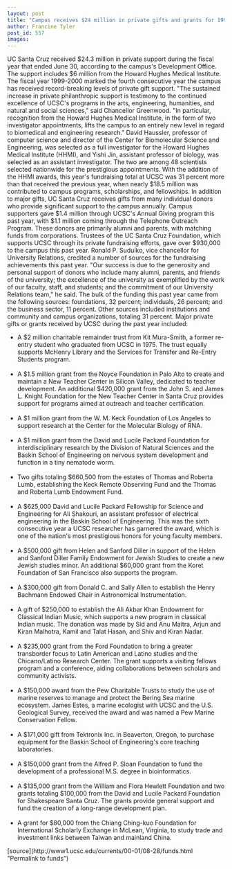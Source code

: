```yaml
---
layout: post
title: "Campus receives $24 million in private gifts and grants for 1999-2000"
author: Francine Tyler
post_id: 557
images:
---
```


<p>
  UC Santa Cruz received $24.3 million in private support during the fiscal year that ended June 30, according to the campus's Development Office. The support includes $6 million from the Howard Hughes Medical Institute. The fiscal year 1999-2000 marked the fourth consecutive year the campus has received record-breaking levels of private gift support. "The sustained increase in private philanthropic support is testimony to the continued excellence of UCSC's programs in the arts, engineering, humanities, and natural and social sciences," said Chancellor Greenwood. "In particular, recognition from the Howard Hughes Medical Institute, in the form of two investigator appointments, lifts the campus to an entirely new level in regard to biomedical and engineering research." David Haussler, professor of computer science and director of the Center for Biomolecular Science and Engineering, was selected as a full investigator for the Howard Hughes Medical Institute (HHMI), and Yishi Jin, assistant professor of biology, was selected as an assistant investigator. The two are among 48 scientists selected nationwide for the prestigious appointments. With the addition of the HHMI awards, this year's fundraising total at UCSC was 31 percent more than that received the previous year, when nearly $18.5 million was contributed to campus programs, scholarships, and fellowships. In addition to major gifts, UC Santa Cruz receives gifts from many individual donors who provide significant support to the campus annually. Campus supporters gave $1.4 million through UCSC's Annual Giving program this past year, with $1.1 million coming through the Telephone Outreach Program. These donors are primarily alumni and parents, with matching funds from corporations. Trustees of the UC Santa Cruz Foundation, which supports UCSC through its private fundraising efforts, gave over $930,000 to the campus this past year. Ronald P. Suduiko, vice chancellor for University Relations, credited a number of sources for the fundraising achievements this past year. "Our success is due to the generosity and personal support of donors who include many alumni, parents, and friends of the university; the excellence of the university as exemplified by the work of our faculty, staff, and students; and the commitment of our University Relations team," he said. The bulk of the funding this past year came from the following sources: foundations, 32 percent; individuals, 26 percent; and the business sector, 11 percent. Other sources included institutions and community and campus organizations, totaling 31 percent. Major private gifts or grants received by UCSC during the past year included:
</p>
<ul>
  <li>A $2 million charitable remainder trust from Kit Mura-Smith, a former re-entry student who graduated from UCSC in 1975. The trust equally supports McHenry Library and the Services for Transfer and Re-Entry Students program.<br>
    <br>
  </li>
  <li>A $1.5 million grant from the Noyce Foundation in Palo Alto to create and maintain a New Teacher Center in Silicon Valley, dedicated to teacher development. An additional $420,000 grant from the John S. and James L. Knight Foundation for the New Teacher Center in Santa Cruz provides support for programs aimed at outreach and teacher certification.<br>
    <br>
  </li>
  <li>A $1 million grant from the W. M. Keck Foundation of Los Angeles to support research at the Center for the Molecular Biology of RNA.<br>
    <br>
  </li>
  <li>A $1 million grant from the David and Lucile Packard Foundation for interdisciplinary research by the Division of Natural Sciences and the Baskin School of Engineering on nervous system development and function in a tiny nematode worm.<br>
    <br>
  </li>
  <li>Two gifts totaling $660,500 from the estates of Thomas and Roberta Lumb, establishing the Keck Remote Observing Fund and the Thomas and Roberta Lumb Endowment Fund.<br>
    <br>
  </li>
  <li>A $625,000 David and Lucile Packard Fellowship for Science and Engineering for Ali Shakouri, an assistant professor of electrical engineering in the Baskin School of Engineering. This was the sixth consecutive year a UCSC researcher has garnered the award, which is one of the nation's most prestigious honors for young faculty members.<br>
    <br>
  </li>
  <li>A $500,000 gift from Helen and Sanford Diller in support of the Helen and Sanford Diller Family Endowment for Jewish Studies to create a new Jewish studies minor. An additional $60,000 grant from the Koret Foundation of San Francisco also supports the program.<br>
    <br>
  </li>
  <li>A $300,000 gift from Donald C. and Sally Allen to establish the Henry Bachmann Endowed Chair in Astronomical Instrumentation.<br>
    <br>
  </li>
  <li>A gift of $250,000 to establish the Ali Akbar Khan Endowment for Classical Indian Music, which supports a new program in classical Indian music. The donation was made by Sid and Anu Maitra, Arjun and Kiran Malhotra, Kamil and Talat Hasan, and Shiv and Kiran Nadar.<br>
    <br>
  </li>
  <li>A $235,000 grant from the Ford Foundation to bring a greater transborder focus to Latin American and Latino studies and the Chicano/Latino Research Center. The grant supports a visiting fellows program and a conference, aiding collaborations between scholars and community activists.<br>
    <br>
  </li>
  <li>A $150,000 award from the Pew Charitable Trusts to study the use of marine reserves to manage and protect the Bering Sea marine ecosystem. James Estes, a marine ecologist with UCSC and the U.S. Geological Survey, received the award and was named a Pew Marine Conservation Fellow.<br>
    <br>
  </li>
  <li>A $171,000 gift from Tektronix Inc. in Beaverton, Oregon, to purchase equipment for the Baskin School of Engineering's core teaching laboratories.<br>
    <br>
  </li>
  <li>A $150,000 grant from the Alfred P. Sloan Foundation to fund the development of a professional M.S. degree in bioinformatics.<br>
    <br>
  </li>
  <li>A $135,000 grant from the William and Flora Hewlett Foundation and two grants totaling $100,000 from the David and Lucile Packard Foundation for Shakespeare Santa Cruz. The grants provide general support and fund the creation of a long-range development plan.<br>
    <br>
  </li>
  <li>A grant for $80,000 from the Chiang Ching-kuo Foundation for International Scholarly Exchange in McLean, Virginia, to study trade and investment links between Taiwan and mainland China.
  </li>
</ul>
<p>

</p>
[source](http://www1.ucsc.edu/currents/00-01/08-28/funds.html "Permalink to funds")
